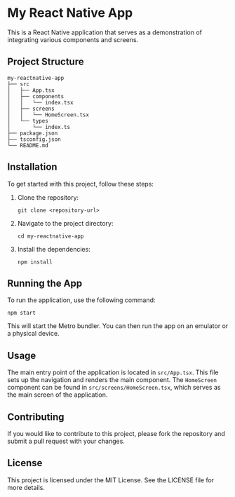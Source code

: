 # My React Native App

This is a React Native application that serves as a demonstration of integrating various components and screens. 

## Project Structure

```
my-reactnative-app
├── src
│   ├── App.tsx
│   ├── components
│   │   └── index.tsx
│   ├── screens
│   │   └── HomeScreen.tsx
│   └── types
│       └── index.ts
├── package.json
├── tsconfig.json
└── README.md
```

## Installation

To get started with this project, follow these steps:

1. Clone the repository:
   ```
   git clone <repository-url>
   ```

2. Navigate to the project directory:
   ```
   cd my-reactnative-app
   ```

3. Install the dependencies:
   ```
   npm install
   ```

## Running the App

To run the application, use the following command:

```
npm start
```

This will start the Metro bundler. You can then run the app on an emulator or a physical device.

## Usage

The main entry point of the application is located in `src/App.tsx`. This file sets up the navigation and renders the main component. The `HomeScreen` component can be found in `src/screens/HomeScreen.tsx`, which serves as the main screen of the application.

## Contributing

If you would like to contribute to this project, please fork the repository and submit a pull request with your changes.

## License

This project is licensed under the MIT License. See the LICENSE file for more details.